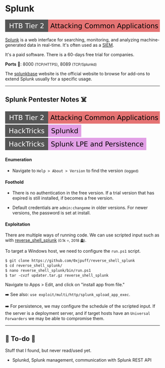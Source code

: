 # Splunk

[![attacking_common_applications](../../../_badges/htb/attacking_common_applications.svg)](https://academy.hackthebox.com/course/preview/attacking-common-applications)

<div class="row row-cols-lg-2"><div>

[Splunk](https://www.splunk.com/) is a web interface for searching, monitoring, and analyzing machine-generated data in real-time. It's often used as a [SIEM](/cybersecurity/blue-team/topics/logs.md#security-information-and-event-management-siem).

It's a paid software. There is a 60-days free trial for companies.

**Ports** 🐲: 8000 <small>(TCP/HTTPS)</small>, 8089 <small>(TCP/Splunkd)</small>

The [splunkbase](https://splunkbase.splunk.com/) website is the official website to browse for add-ons to extend Splunk usually for a specific usage.
</div><div>
</div></div>

<hr class="sep-both">

## Splunk Pentester Notes ☠️

[![attacking_common_applications](../../../_badges/htb/attacking_common_applications.svg)](https://academy.hackthebox.com/course/preview/attacking-common-applications)
[![splunkd](../../../_badges/hacktricks/splunkd.svg)](https://book.hacktricks.xyz/network-services-pentesting/8089-splunkd)
[![splunk_lpe_and_persistence](../../../_badges/hacktricks/splunk_lpe_and_persistence.svg)](https://book.hacktricks.xyz/linux-hardening/privilege-escalation/splunk-lpe-and-persistence)

<div class="row row-cols-lg-2"><div>

#### Enumeration

* Navigate to `Help > About > Version` to find the version <small>(logged)</small>

#### Foothold

* There is no authentication in the free version. If a trial version that has expired is still installed, if becomes a free version.

* Default credentials are `admin:changeme` in older versions. For newer versions, the password is set at install.
</div><div>

#### Exploitation

There are multiple ways of running code. We can use scripted input such as with [reverse_shell_splunk](https://github.com/0xjpuff/reverse_shell_splunk) <small>(0.1k ⭐, 2018 🪦)</small>.

To target a Windows host, we need to configure the `run.ps1` script.

```shell!
$ git clone https://github.com/0xjpuff/reverse_shell_splunk
$ cd reverse_shell_splunk/
$ nano reverse_shell_splunk/bin/run.ps1
$ tar -cvzf updater.tar.gz reverse_shell_splunk
```

Navigate to Apps > Edit, and click on "install app from file."

➡️ See also: `use exploit/multi/http/splunk_upload_app_exec`.

➡️ For persistence, we may configure the schedule of the scripted input. If the server is a deployment server, and if target hosts have an `Universal Forwarders` we may be able to compromise them.
</div></div>

<hr class="sep-both">

## 👻 To-do 👻

Stuff that I found, but never read/used yet.

<div class="row row-cols-lg-2"><div>

* Splunkd, Splunk management, communication with Splunk REST API
</div><div>
</div></div>